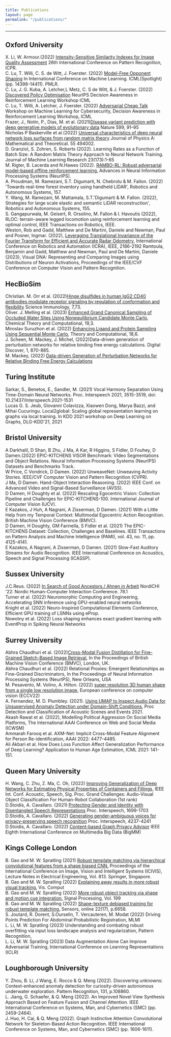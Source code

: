 ```yaml
---
title: Publications
layout: page
permalink: "/publications/"
---
```



------------

## Oxford University
X. Li, W. Armour.(2022) [Intensity-Sensitive Similarity Indexes for Image Quality Assessment](https://scholar.google.co.uk/citations?view_op=view_citation&hl=en&user=0cuZV8gAAAAJ&sortby=pubdate&citation_for_view=0cuZV8gAAAAJ:bnK-pcrLprsC) 26th International Conference on Pattern Recognition, ICPR.
<br>
C. Lu, T. Willi, C. S. de Witt, J. Foerster. (2022) [Model-Free Opponent Shaping](https://arxiv.org/abs/2205.01447) In International Conference on Machine Learning. ICML(Spotlight) (pp. 14398-14411). PMLR.  
C. Lu, J. G. Kuba, A. Letcher,L Metz, C. S de Witt, & J. Foerster. (2022) [Discovered Policy Optimisation](https://arxiv.org/abs/2210.05639) NeurIPS Decision Awareness in Reinforcement Learning Workshop ICML
<br>
C. Lu, T. Willi, A. Letcher, J. Foerster. (2022) [Adversarial Cheap Talk](https://arxiv.org/abs/2211.11030) Workshop on Machine Learning for Cybersecurity, Decision Awareness in Reinforcement Learning Workshop, ICML
<br>
Frazer, J., Notin, P., Dias, M. et al. (2021)[Disease variant prediction with deep generative models of evolutionary data](https://www.nature.com/articles/s41586-021-04043-8) Nature 599, 91–95 
<br>
Nicholas P Baskerville et al.(2022) [Universal characteristics of deep neural network loss surfaces from random matrix theory](https://iopscience.iop.org/article/10.1088/1751-8121/aca7f5/pdf) Journal of Physics A: Mathematical and Theoretical. 55 494002. 
<br>
D. Granziol, S. Zohren, S. Roberts (2022). Learning Rates as a Function of Batch Size: A Random Matrix Theory Approach to Neural Network Training. Journal of Machine Learning Research 23(173):1-65
<br>
M. Rigter, B. Lacerda and N.Hawes (2022). [RAMBO-RL: Robust adversarial model-based offline reinforcement learning.](https://arxiv.org/abs/2204.12581) Advances in Neural Information Processing Systems (NeurIPS).
<br>
A. Proudman, M. Ramezani, S.T. Digumarti, N. Chebrolu & M. Fallon. (2022) 'Towards real-time forest inventory using handheld LiDAR', Robotics and Autonomous Systems, 157.
<br>
Y. Wang, M. Ramezani, M. Mattamala, S.T.'Digumarti & M. Fallon. (2022), Strategies for large scale elastic and semantic LiDAR reconstruction', Robotics and Autonomous Systems, 155.
<br>
S. Gangapurwala, M. Geisert, R. Orsolino, M. Fallon & I. Havoutis (2022), RLOC: terrain-aware legged locomotion using reinforcement learning and optimal control, IEEE Transactions on Robotics, IEEE.  
Weston, Rob and Gadd, Matthew and De Martini, Daniele and Newman, Paul and Posner, Ingmar. (2022), [Leveraging Translational Invariance of the Fourier Transform for Efficient and Accurate Radar Odometry](https://arxiv.org/pdf/2203.00459.pdf), International Conference on Robotics and Automation (ICRA), IEEE, 2186-2192 
Ramtoula, Benjamin and Gadd, Matthew and Newman, Paul and De Martini, Daniele (2023), Visual DNA: Representing and Comparing Images using Distributions of Neuron Activations, Proceedings of the IEEE/CVF Conference on Computer Vision and Pattern Recognition.

## HecBioSim
Christian. M. Orr et al. (2022)[Hinge disulfides in human IgG2 CD40 antibodies modulate receptor signaling by regulation of conformation and flexibility](https://www.science.org/doi/10.1126/sciimmunol.abm3723) Science Immunology, 7,73.
<br>
Oliver. J. Melling et al. (2023) [Enhanced Grand Canonical Sampling of Occluded Water Sites Using Nonequilibrium Candidate Monte Carlo](https://pubs.acs.org/doi/10.1021/acs.jctc.2c00823), Chemical Theory and Computational, 19,3.
<br>
Miroslav Suruzhon et al. (2022) [Enhancing Ligand and Protein Sampling Using Sequential Monte Carlo](https://pubs.acs.org/doi/10.1021/acs.jctc.1c01198), Theory and Computational, 18,6. 
<br>
J. Scheen, M. Mackey, J. Michel, (2022)Data-driven generation of perturbation networks for relative binding free energy calculations. Digital Discover, 1, 870-885. 
<br>
M. Mackey, (2022) [Data-driven Generation of Perturbation Networks for Relative Binding Free Energy Calculations](https://www.cresset-group.com/about/news/data-driven-fep/)

## Turing Institute
Sarkar, S., Benetos, E., Sandler, M. (2021) Vocal Harmony Separation Using Time-Domain Neural Networks. Proc. Interspeech 2021, 3515-3519, doi: 10.21437/Interspeech.2021-1531 
<br>
Lucas G. S. Jeub, Giovanni Colavizza, Xiaowen Dong, Marya Bazzi, and Mihai Cucuringu. Local2global: Scaling global representation learning on graphs via local training. In KDD 2021 workshop on Deep Learning on Graphs, DLG-KDD'21, 2021
<br>

## Bristol University 
A Darkhalil, D Shan, B Zhu, J Ma, A Kar, R Higgins, S Fidler, D Fouhey, D Damen.(2022) EPIC-KITCHENS VISOR Benchmark: VIdeo Segmentations and Object Relations. Neural Information Processing Systems (NeurIPS) Datasets and Benchmarks Track.
<br>
W Price, C Vondrick, D Damen. (2022) UnweaveNet: Unweaving Activity Stories. IEEE/CVF Computer Vision and Pattern Recognition (CVPR).  
J Ma, D Damen. Hand-Object Interaction Reasoning. (2022) IEEE Conf. on Advanced Video and Signal-Based Surveillance (AVSS). 
<br>
D Damen, H Doughty et al. (2022)  Rescaling Egocentric Vision: Collection Pipeline and Challenges for EPIC-KITCHENS-100. International Journal of Computer Vision (IJCV). 
<br>
E Kazakos, J Huh, A Nagrani, A Zisserman, D Damen. (2021) With a Little Help from my Temporal Context: Multimodal Egocentric Action Recognition. British Machine Vision Conference (BMVC). 
<br>
D Damen, H Doughty, GM Farinella, S Fidler et al. (2021) The EPIC-KITCHENS Dataset: Collection, Challenges and Baselines. IEEE Transactions on Pattern Analysis and Machine Intelligence (PAMI), vol. 43, no. 11, pp. 4125-4141. 
<br>
E Kazakos, A Nagrani, A Zisserman, D Damen. (2021) Slow-Fast Auditory Streams for Audio Recognition. IEEE International Conference on Acoustics, Speech and Signal Processing (ICASSP). 
<br>
## Sussex University 
J.C.Reus. (2022) [In Search of Good Ancestors / Ahnen in Arbeit](https://dl.acm.org/doi/10.1145/3546155.3547294) NordiCHI '22: Nordic Human-Computer Interaction Conference. 78.1
<br>
Turner et al. (2022) Neuromorphic Computing and Engineering, Accelerating SNN inference using GPU-enabled neural networks 
<br>
Knight et al. (2022) Neuro-Inspired Computational Elements Conference, Efficient GPU training of LSNNs using eProp. 
<br>
Nowotny et al. (2022) Loss shaping enhances exact gradient learning with EventProp in Spiking Neural Networks
<br>
## Surrey University 
Abhra Chaudhuri et al. (2022)[Cross-Modal Fusion Distillation for Fine-Grained Sketch-Based Image Retrieval](https://arxiv.org/abs/2210.10486), In the Proceedings of British Machine Vision Conference (BMVC), London, UK. 
<br>
Abhra Chaudhuri et al. (2022) Relational Proxies: Emergent Relationships as Fine-Grained Discriminators, In the Proceedings of Neural Information Processing Systems (NeurIPS), New Orleans, USA
<br>
M. Pesavento, M. Volino, A. Hilton. (2022) [super resolution 3D human shape from a single low resolution image](https://link.springer.com/chapter/10.1007/978-3-031-20086-1_26), European conference on computer vision (ECCV22) 
<br>
A. Fernandez, M. D. Plumbley. (2021). [Using UMAP to Inspect Audio Data for Unsupervised Anomaly Detection under Domain-Shift Conditions](https://arxiv.org/abs/2107.10880), Proc Detection and Classification of Acoustic Scenes and Events 2021.
<br>
Akash Rawat et al. (2022), Modelling Political Aggression On Social Media Platforms, The International AAAI Conference on Web and Social Media (ICWSM) 
<br>
Ammarah Farooq et al. AXM-Net: Implicit Cross-Modal Feature Alignment for Person Re-identification, AAAI 2022: 4477-4485.
<br>
Ali Akbari et al. How Does Loss Function Affect Generalization Performance of Deep Learning? Application to Human Age Estimation, ICML 2021: 141-151. 

## Queen Mary University 
H. Wang, C. Zhu, Z. Ma, C. Oh, (2022) [Improving Generalization of Deep Networks for Estimating Physical Properties of Containers and Fillings,](https://arxiv.org/pdf/2203.01192.pdf) IEEE Int. Conf. Acoustic, Speech, Sig. Proc. Grand Challenges: Audio-Visual Object Classification For Human-Robot Collaboration (1st rank)
<br>
D.Stoidis, A. Cavallaro. (2021) [Protecting Gender and Identity with Disentangled Speech Representations](https://www.isca-speech.org/archive/interspeech_2021/stoidis21_interspeech.html) Proc. Interspeech, 1699-1703
<br>
D.Stoidis, A. Cavallaro. (2022) [Generating gender-ambiguous voices for privacy-preserving speech recognition](https://www.isca-speech.org/archive/interspeech_2022/stoidis22_interspeech.html) Proc. Interspeech, 4237-4241
<br>
D.Stoidis, A. Cavallaro.  (2022) [Content-based Graph Privacy Advisor](https://ieeexplore.ieee.org/document/9999084) IEEE Eighth International Conference on Multimedia Big Data (BigMM) 

## Kings College London
B. Gao and M. W. Spratling (2021) [Robust template matching via hierarchical convolutional features from a shape biased CNN.](https://link.springer.com/chapter/10.1007/978-981-16-6963-7_31) Proceedings of the International Conference on Image, Vision and Intelligent Systems (ICIVIS), Lecture Notes in Electrical Engineering, Vol. 813. Springer, Singapore.
<br>
B. Gao and M. W. Spratling (2022) [Explaining away results in more robust visual tracking.](https://link.springer.com/article/10.1007/s00371-022-02466-6) Vis. Comput
<br>
B. Gao and M. W. Spratling (2022) [More robust object tracking via shape and motion cue integration.](https://www.sciencedirect.com/science/article/pii/S0165168422001682?via%3Dihub) Signal Processing, Vol. 199
<br>
B. Gao and M. W. Spratling (2022) [Shape-texture debiased training for robust template matching.](https://www.mdpi.com/1424-8220/22/17/6658) Sensors, online 22(17), p.6658.
<br>
S. Joutard, R. Dorent, S.Ourselin, T. Vercauteren, M. Modat (2022) Driving Points Prediction For Abdominal Probabilistic Registration, MLMI 
<br>
L. Li, M. W. Spratling (2023) Understanding and combating robust overfitting via input loss landscape analysis and regularization, Pattern Recognition, 
<br>
L. Li, M. W. Spratling (2023) Data Augmentation Alone Can Improve Adversarial Training, International Conference on Learning Representations (ICLR)

## Loughborough University
Y. Zhou, B. Li, J Wang, E. Rocco & Q. Meng (2022). Discovering unknowns: Context-enhanced anomaly detection for curiosity-driven autonomous underwater exploration. Pattern Recognition, 131, p.108860. 
<br>
L. Jiang, G. Schaefer, & Q. Meng (2022). An Improved Novel View Synthesis Approach Based on Feature Fusion and Channel Attention. IEEE International Conference on Systems, Man, and Cybernetics (SMC) (pp. 2459-2464).
<br>
J. Huo, H. Cai, & Q. Meng (2022). Graph Instinctive Attention Convolutional Network for Skeleton-Based Action Recognition. IEEE International Conference on Systems, Man, and Cybernetics (SMC) (pp. 1606-1611).
<br>

